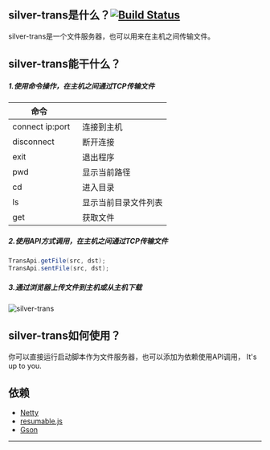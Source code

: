 ## silver-trans是什么？[![Build Status](https://travis-ci.org/luangeng/silver-trans.svg?branch=master)](https://travis-ci.org/luangeng/silver-trans)
silver-trans是一个文件服务器，也可以用来在主机之间传输文件。

## silver-trans能干什么？

##### 1.使用命令操作，在主机之间通过TCP传输文件
  
|          命令      |                 | 
| ----------------- |:-------------------|
| connect ip:port   | 连接到主机|
| disconnect        | 断开连接|
| exit              | 退出程序|
| pwd               | 显示当前路径|
| cd                | 进入目录|
| ls                | 显示当前目录文件列表|
| get               | 获取文件|


##### 2.使用API方式调用，在主机之间通过TCP传输文件

```java
TransApi.getFile(src, dst);
TransApi.sentFile(src, dst);
```

##### 3.通过浏览器上传文件到主机或从主机下载
<img src="https://github.com/luangeng/Test/blob/master/silver-trans.png" alt="silver-trans" align=center />


## silver-trans如何使用？
你可以直接运行启动脚本作为文件服务器，也可以添加为依赖使用API调用， It's up to you.


## 依赖
* [Netty](https://github.com/netty/netty)
* [resumable.js](https://github.com/23/resumable.js)
* [Gson](https://github.com/google/gson)

***
